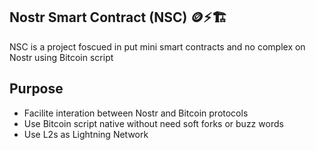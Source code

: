## Nostr Smart Contract (NSC) 🪙⚡🏗️

NSC is a project foscued in put mini smart contracts and no complex on Nostr using Bitcoin script

## Purpose

- Facilite interation between Nostr and Bitcoin protocols
- Use Bitcoin script native without need soft forks or buzz words
- Use L2s as Lightning Network

